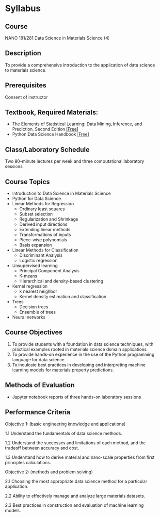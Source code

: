 # Syllabus

## Course

NANO 181/281 Data Science in Materials Science (4)

## Description

To provide a comprehensive introduction to the application of data science to materials science.

## Prerequisites

Consent of Instructor

## Textbook, Required Materials:

- The Elements of Statistical Learning: Data Mining, Inference, and Prediction, Second Edition [[Free]](https://hastie.su.domains/ElemStatLearn/)
- Python Data Science Handbook [[Free]](https://jakevdp.github.io/PythonDataScienceHandbook/)

## Class/Laboratory Schedule

Two 80-minute lectures per week and three computational laboratory sessions

## Course Topics

- Introduction to Data Science in Materials Science
- Python for Data Science
- Linear Methods for Regression
    - Ordinary least squares
    - Subset selection
    - Regularization and Shrinkage
    - Derived input directions
    - Extending linear methods
    - Transformations of inputs
    - Piece-wise polynomials
    - Basis expansion
- Linear Methods for Classification
    - Discriminant Analysis
    - Logistic regression
- Unsupervised learning
    - Principal Component Analysis
    - K-means
    - Hierarchical and density-based clustering
- Kernel regression
    - k nearest neighbor
    - Kernel density estimation and classification
- Trees
    - Decision trees
    - Ensemble of trees
- Neural networks

## Course Objectives

1. To provide students with a foundation in data science techniques, with practical examples rooted in materials science domain applications. 
2. To provide hands-on experience in the use of the Python programming language for data science
3. To inculcate best practices in developing and interpreting machine learning models for materials property predictions.

## Methods of Evaluation

- Jupyter notebook reports of three hands-on laboratory sessions

## Performance Criteria

Objective 1: (basic engineering knowledge and applications)

1.1 Understand the fundamentals of data science methods.

1.2 Understand the successes and limitations of each method, and the tradeoff between accuracy and cost.

1.3 Understand how to derive material and nano-scale properties from first principles calculations.

Objective 2: (methods and problem solving) 

2.1 Choosing the most appropriate data science method for a particular application.

2.2 Ability to effectively manage and analyze large materials datasets.

2.3 Best practices in construction and evaluation of machine learning models.
